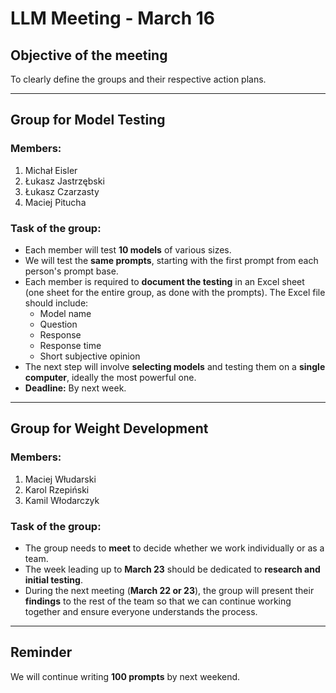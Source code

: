 # LLM Meeting - March 16

## Objective of the meeting
To clearly define the groups and their respective action plans.

---

## Group for Model Testing

### Members:
1. Michał Eisler  
2. Łukasz Jastrzębski  
3. Łukasz Czarzasty  
4. Maciej Pitucha  

### Task of the group:
- Each member will test **10 models** of various sizes.
- We will test the **same prompts**, starting with the first prompt from each person's prompt base.
- Each member is required to **document the testing** in an Excel sheet (one sheet for the entire group, as done with the prompts). The Excel file should include:
  - Model name  
  - Question  
  - Response  
  - Response time  
  - Short subjective opinion  
- The next step will involve **selecting models** and testing them on a **single computer**, ideally the most powerful one.
- **Deadline:** By next week.

---

## Group for Weight Development

### Members:
1. Maciej Włudarski  
2. Karol Rzepiński  
3. Kamil Włodarczyk  

### Task of the group:
- The group needs to **meet** to decide whether we work individually or as a team.
- The week leading up to **March 23** should be dedicated to **research and initial testing**.
- During the next meeting (**March 22 or 23**), the group will present their **findings** to the rest of the team so that we can continue working together and ensure everyone understands the process.

---

## Reminder
We will continue writing **100 prompts** by next weekend.

